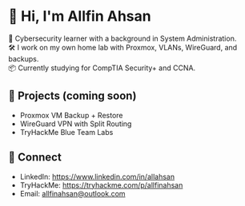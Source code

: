 # 👋 Hi, I'm Allfin Ahsan

🔐 Cybersecurity learner with a background in System Administration.  
🛠️ I work on my own home lab with Proxmox, VLANs, WireGuard, and backups.  
📦 Currently studying for CompTIA Security+ and CCNA.

## 📂 Projects (coming soon)
- Proxmox VM Backup + Restore
- WireGuard VPN with Split Routing
- TryHackMe Blue Team Labs

## 🔗 Connect
- LinkedIn: https://www.linkedin.com/in/allahsan
- TryHackMe: https://tryhackme.com/p/allfinahsan
- Email: allfinahsan@outlook.com
